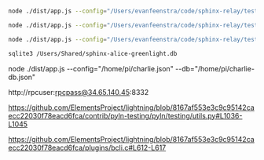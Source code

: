 

```sh

node ./dist/app.js --config="/Users/evanfeenstra/code/sphinx-relay/testing/greenlight/alice.json" --db="/Users/evanfeenstra/code/sphinx-relay/testing/greenlight/alice-db.json"

node ./dist/app.js --config="/Users/evanfeenstra/code/sphinx-relay/testing/greenlight/bob.json" --db="/Users/evanfeenstra/code/sphinx-relay/testing/greenlight/bob-db.json"

node ./dist/app.js --config="/Users/evanfeenstra/code/sphinx-relay/testing/greenlight/charlie.json" --db="/Users/evanfeenstra/code/sphinx-relay/testing/greenlight/charlie-db.json"

sqlite3 /Users/Shared/sphinx-alice-greenlight.db

```


node ./dist/app.js --config="/home/pi/charlie.json" --db="/home/pi/charlie-db.json"



http://rpcuser:rpcpass@34.65.140.45:8332

https://github.com/ElementsProject/lightning/blob/8167af553e3c9c95142caecc22030f78eacd6fca/contrib/pyln-testing/pyln/testing/utils.py#L1036-L1045

https://github.com/ElementsProject/lightning/blob/8167af553e3c9c95142caecc22030f78eacd6fca/plugins/bcli.c#L612-L617


